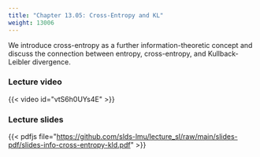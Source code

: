 ```yaml
---
title: "Chapter 13.05: Cross-Entropy and KL"
weight: 13006
---
```

We introduce cross-entropy as a further information-theoretic concept and discuss the connection between entropy, cross-entropy, and Kullback-Leibler divergence.

<!--more-->

### Lecture video

{{< video id="vtS6h0UYs4E" >}}

### Lecture slides

{{< pdfjs file="https://github.com/slds-lmu/lecture_sl/raw/main/slides-pdf/slides-info-cross-entropy-kld.pdf" >}}
